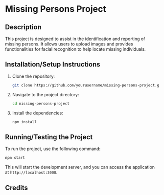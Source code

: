 # Missing Persons Project

## Description
This project is designed to assist in the identification and reporting of missing persons. It allows users to upload images and provides functionalities for facial recognition to help locate missing individuals.

## Installation/Setup Instructions
1. Clone the repository:
   ```bash
   git clone https://github.com/yourusername/missing-persons-project.git
   ```
2. Navigate to the project directory:
   ```bash
   cd missing-persons-project
   ```
3. Install the dependencies:
   ```bash
   npm install
   ```

## Running/Testing the Project
To run the project, use the following command:
```bash
npm start
```
This will start the development server, and you can access the application at `http://localhost:3000`.

## Credits
